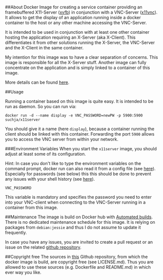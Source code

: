 ##About
Docker Image for creating a service container providing an framebuffered X11-Server ([xvfb](http://www.x.org/archive/X11R7.6/doc/man/man1/Xvfb.1.xhtml)) in conjunction with a VNC-Server ([x11vnc](http://www.karlrunge.com/x11vnc/)). It allows to get the display of an application running inside a docker container to the host or any other machine accessing the VNC-Server.

It is intended to be used in conjunction with at least one other container hosting the application requiring an X-Server (aka X-Client). This differentiates it from other solutions running the X-Server, the VNC-Server and the X-Client in the same container.

My intention for this image was to have a clear separation of concerns. This image is responsible for all the X-Server stuff. Another image can fully concentrate on the application and is simply linked to a container of this image.

More details can be found [here](Story.md).

##Usage

Running a container based on this image is quite easy. It is intended to be run as daemon. So you can run via:

`docker run -d --name display -e VNC_PASSWORD=newPW -p 5900:5900 suchja/x11server`

You should give it a name (here `display`), because a container running the client should be linked with this container. Forwarding the port `5900` allows you to access the VNC server from within your network.

###Environment Variables
When you start the `x11server` image, you should adjust at least some of its configuration.

Hint: In case you don't like to type the environment variables on the command prompt, docker run can also read it from a config file (see [here](https://docs.docker.com/reference/commandline/cli/#examples_8)). Especially for passwords (see below) this this should be done to prevent any issues with your shell history (see [here](http://linuxcommando.blogspot.de/2014/07/hide-command-from-bash-command-line.html)).

`VNC_PASSWORD`

This variable is mandatory and specifies the password you need to enter into your VNC-client when connecting to the VNC-Server running in a container from this image.

##Maintenance
The image is build on Docker hub with [Automated builds](http://docs.docker.com/docker-hub/builds/). There is no dedicated maintenance schedule for this image. It is relying on packages from `debian:jessie` and thus I do not assume to update it frequently.

In case you have any issues, you are invited to create a pull request or an issue on the related [github repository](https://github.com/suchja/x11-service).

##Copyright free
The sources in [this](https://github.com/suchja/x11server.git) Github repository, from which the docker image is build, are copyright free (see LICENSE.md). Thus you are allowed to use these sources (e.g. Dockerfile and README.md) in which ever way you like.
